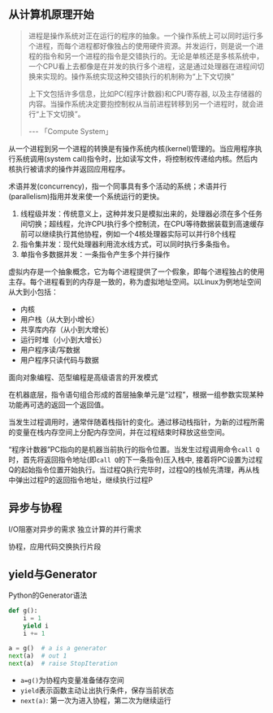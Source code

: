 
## 从计算机原理开始


> 进程是操作系统对正在运行的程序的抽象。一个操作系统上可以同时运行多个进程，而每个进程都好像独占的使用硬件资源。并发运行，则是说一个进程的指令和另一个进程的指令是交错执行的。无论是单核还是多核系统中，一个CPU看上去都像是在并发的执行多个进程，这是通过处理器在进程间切换来实现的。操作系统实现这种交错执行的机制称为“上下文切换”
> 
> 上下文包括许多信息，比如PC(程序计数器)和CPU寄存器, 以及主存储器的内容。当操作系统决定要抱控制权从当前进程转移到另一个进程时，就会进行“上下文切换”。
>
> --- 「Compute System」


从一个进程到另一个进程的转换是有操作系统内核(kernel)管理的。当应用程序执行系统调用(system call)指令时，比如读写文件，将控制权传递给内核。然后内核执行被请求的操作并返回应用程序。

术语并发(concurrency)，指一个同事具有多个活动的系统；术语并行(parallelism)指用并发来使一个系统运行的更快。

1. 线程级并发：传统意义上，这种并发只是模拟出来的，处理器必须在多个任务间切换；超线程，允许CPU执行多个控制流，在CPU等待数据装载到高速缓存前可以继续执行其他协程，例如一个4核处理器实际可以并行8个线程
2. 指令集并发：现代处理器利用流水线方式，可以同时执行多条指令。
3. 单指令多数据并发：一条指令产生多个并行操作

虚拟内存是一个抽象概念，它为每个进程提供了一个假象，即每个进程独占的使用主存。每个进程看到的内存是一致的，称为虚拟地址空间。以Linux为例地址空间从大到小包括：
- 内核
- 用户栈（从大到小增长）
- 共享库内存（从小到大增长）
- 运行时堆（小小到大增长）
- 用户程序读/写数据
- 用户程序只读代码与数据




面向对象编程、范型编程是高级语言的开发模式

在机器底层，指令语句组合形成的首层抽象单元是“过程”，根据一组参数实现某种功能再可选的返回一个返回值。

当发生过程调用时，通常伴随着栈指针的变化。通过移动栈指针，为新的过程所需的变量在栈内存空间上分配内存空间，并在过程结束时释放这些空间。

“程序计数器”PC指向的是机器当前执行的指令位置。当发生过程调用命令`call Q`时，首先将返回指令地址(即`call Q`的下一条指令)压入栈中, 接着将PC设置为过程Q的起始指令位置开始执行。当过程Q执行完毕时，过程Q的栈帧先清理，再从栈中弹出过程P的返回指令地址，继续执行过程P


## 异步与协程

I/O阻塞对异步的需求
独立计算的并行需求

协程，应用代码交换执行片段

## yield与Generator

Python的Generator语法
```python
def g():
    i = 1
    yield i
    i += 1

a = g()  # a is a generator
next(a)  # out 1
next(a)  # raise StopIteration
```

- `a=g()`为协程内变量准备储存空间
- `yield`表示函数主动让出执行条件，保存当前状态
- `next(a)`: 第一次为进入协程，第二次为继续运行